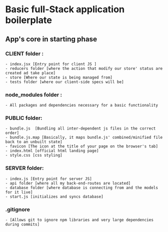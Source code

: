 # Basic full-Stack application boilerplate

## App's core in starting phase 

 ### CLIENT folder : 
    - index.jsx [Entry point for client JS ]
    - reducers folder [where the action that modify our store' status are created ad take place]
    - store [Where our state is being managed from]
    - tests folder [where our client-side specs will be]
    

### node_modules folder : 
    - All packages and dependencies necessary for a basic functionality 

### PUBLIC folder: 
    - bundle.js  [Bundling all inter-dependent js files in the correct order]
    - bundle.js.map [Basically, it maps bundle.js' combined/minified file back to an unbuilt state]
    - favicon [The icon at the title of your page on the browser's tab]
    - index.html [official html landing page]
    - style.css [css styling]

### SERVER folder: 

    - index.js [Entry point for server JS]
    - api folder [where all my back-end-routes are located] 
    - database folder [where database is connecting from and the models for it live]
    - start.js [initializes and syncs database]

### .gitignore 

    - [Allows git to ignore npm libraries and very large dependencies during commits] 
